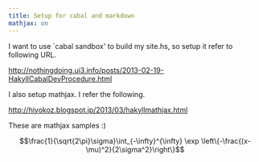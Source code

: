 ```yaml
---
title: Setup for cabal and markdown
mathjax: on
---
```

I want to use `cabal sandbox' to build my site.hs, so setup it
refer to following URL.

http://nothingdoing.ui3.info/posts/2013-02-19-HakyllCabalDevProcedure.html

I also setup mathjax. I refer the following.

http://hiyokoz.blogspot.jp/2013/03/hakyllmathjax.html

These are mathjax samples :)

$$\frac{1}{\sqrt{2\pi}\sigma}\int_{-\infty}^{\infty} \exp \left\{-\frac{(x-\mu)^2}{2\sigma^2}\right\}$$
